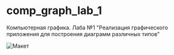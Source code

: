 # comp_graph_lab_1
Компьютерная графика. Лаба №1 "Реализация графического приложения для построения диаграмм различных типов"

![Макет](https://user-images.githubusercontent.com/37169190/216214318-7011fe87-f804-4d6e-b87c-5b1ff3c301d7.png)
